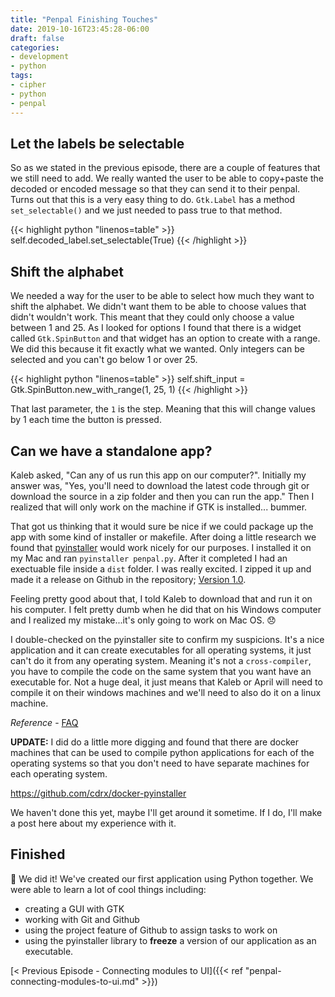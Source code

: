 ```yaml
---
title: "Penpal Finishing Touches"
date: 2019-10-16T23:45:28-06:00
draft: false
categories:
- development
- python
tags:
- cipher
- python
- penpal
---
```


## Let the labels be selectable
So as we stated in the previous episode, there are a couple of features that we still need to add. We really wanted the user to be able to copy+paste the decoded or encoded message so that they can send it to their penpal. Turns out that this is a very easy thing to do. `Gtk.Label` has a method `set_selectable()` and we just needed to pass true to that method.

{{< highlight python "linenos=table" >}}
self.decoded_label.set_selectable(True)
{{< /highlight >}}

## Shift the alphabet
We needed a way for the user to be able to select how much they want to shift the alphabet. We didn't want them to be able to choose values that didn't wouldn't work. This meant that they could only choose a value between 1 and 25. As I looked for options I found that there is a widget called `Gtk.SpinButton` and that widget has an option to create with a range. We did this because it fit exactly what we wanted. Only integers can be selected and you can't go below 1 or over 25.

{{< highlight python "linenos=table" >}}
self.shift_input = Gtk.SpinButton.new_with_range(1, 25, 1)
{{< /highlight >}}

That last parameter, the `1` is the step. Meaning that this will change values by 1 each time the button is pressed.

## Can we have a standalone app?
Kaleb asked, "Can any of us run this app on our computer?". Initially my answer was, "Yes, you'll need to download the latest code through git or download the source in a zip folder and then you can run the app." Then I realized that will only work on the machine if GTK is installed... bummer.

That got us thinking that it would sure be nice if we could package up the app with some kind of installer or makefile. After doing a little research we found that [pyinstaller](https://www.pyinstaller.org/) would work nicely for our purposes. I installed it on my Mac and ran `pyinstaller penpal.py`. After it completed I had an exectuable file inside a `dist` folder. I was really excited. I zipped it up and made it a release on Github in the repository; [Version 1.0](https://github.com/sumnercreations/penpal/releases/tag/1.0.0).

Feeling pretty good about that, I told Kaleb to download that and run it on his computer. I felt pretty dumb when he did that on his Windows computer and I realized my mistake...it's only going to work on Mac OS. :disappointed:

I double-checked on the pyinstaller site to confirm my suspicions. It's a nice application and it can create executables for all operating systems, it just can't do it from any operating system. Meaning it's not a `cross-compiler`, you have to compile the code on the same system that you want have an executable for. Not a huge deal, it just means that Kaleb or April will need to compile it on their windows machines and we'll need to also do it on a linux machine.

*Reference* - [FAQ](https://github.com/pyinstaller/pyinstaller/wiki/FAQ)

**UPDATE:** I did do a little more digging and found that there are docker machines that can be used to compile python applications for each of the operating systems so that you don't need to have separate machines for each operating system.

https://github.com/cdrx/docker-pyinstaller

We haven't done this yet, maybe I'll get around it sometime. If I do, I'll make a post here about my experience with it.


## Finished
:tada: We did it! We've created our first application using Python together. We were able to learn a lot of cool things including:
- creating a GUI with GTK
- working with Git and Github
- using the project feature of Github to assign tasks to work on
- using the pyinstaller library to **freeze** a version of our application as an executable.

[< Previous Episode - Connecting modules to UI]({{< ref "penpal-connecting-modules-to-ui.md" >}})